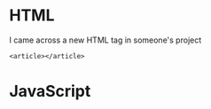 # HTML

I came across a new HTML tag in someone's project
```
<article></article>
```

# JavaScript


